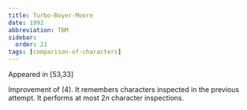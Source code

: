 ```yaml
---
title: Turbo-Boyer-Moore
date: 1992
abbreviation: TBM
sidebar:
  order: 21
tags: [comparison-of-characters]
---
```


Appeared in [53,33]

Improvement of (4). It remembers characters inspected in the previous attempt. It performs at most $2n$ character inspections.

